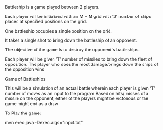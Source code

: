 Battleship is a game played between 2 players. 

Each player will be initialised with an M * M grid with ’S’ number of ships placed at specified positions on the grid. 

One battleship occupies a single position on the grid. 

It takes a single shot to bring down the battleship of an opponent. 

The objective of the game is to destroy the opponent's battleships. 

Each player will be given ’T’ number of missiles to bring down the fleet of opposition. The player who does the most damage/brings down the ships of the opposition wins

Game of Battleships

This will be a simulation of an actual battle wherein each player is given ‘T’ number of moves as an input to the program 
Based on hits/ misses of a missile on the opponent, either of the players might be victorious or the game might end as a draw 


To Play the game:

mvn exec:java -Dexec.args="input.txt"




